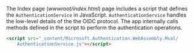 The Index page (*wwwroot/index.html*) page includes a script that defines the `AuthenticationService` in JavaScript. `AuthenticationService` handles the low-level details of the the OIDC protocol. The app internally calls methods defined in the script to perform the authentication operations.

```html
<script src="_content/Microsoft.Authentication.WebAssembly.Msal/
    AuthenticationService.js"></script>
```
